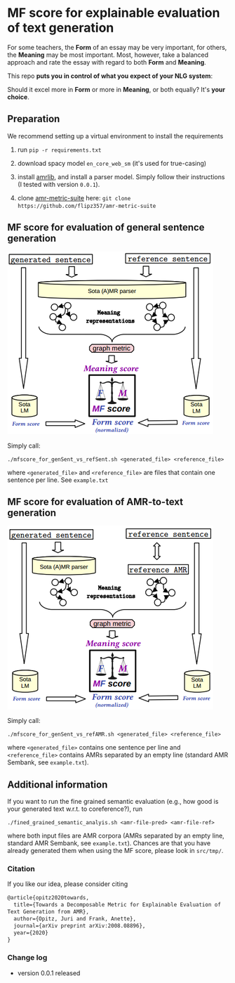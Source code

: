 # MF score for explainable evaluation of text generation

For some teachers, the **Form** of an essay may be very important, for others, the **Meaning** may be most important. 
Most, however, take a balanced approach and rate the essay with regard to both **Form** and **Meaning**.

This repo **puts you in control of what you expect of your NLG system**: 

Should it excel more in **Form** or more in **Meaning**, or both equally? It's **your choice**. 


## Preparation

We recommend setting up a virtual environment to install the requirements

1. run `pip -r requirements.txt`

2. download spacy model `en_core_web_sm`  (it's used for true-casing)

3. install [amrlib](https://github.com/bjascob/amrlib), and install a parser model. Simply follow their instructions (I tested with version `0.0.1`).

4. clone [amr-metric-suite](https://github.com/flipz357/amr-metric-suite) here: `git clone https://github.com/flipz357/amr-metric-suite`

## MF score for evaluation of general sentence generation

![Score computation](img/score_pipeline_outline_sent_sent-crop.png)

Simply call:
```
./mfscore_for_genSent_vs_refSent.sh <generated_file> <reference_file>
```
where `<generated_file>` and `<reference_file>` are files that contain one sentence per line. See `example.txt`

## MF score for evaluation of AMR-to-text generation

![Score computation](img/score_pipeline_outline_sent_amr-crop.png)

Simply call:
```
./mfscore_for_genSent_vs_refAMR.sh <generated_file> <reference_file>
```
where `<generated_file>` contains one sentence per line and `<reference_file>` contains AMRs separated by an empty line (standard AMR Sembank, see `example.txt`).



## Additional information

If you want to run the fine grained semantic evaluation (e.g., how good is your generated text w.r.t. to coreference?), run

```
./fined_grained_semantic_analyis.sh <amr-file-pred> <amr-file-ref>
```

where both input files are AMR corpora (AMRs separated by an empty line, standard AMR Sembank, see `example.txt`). Chances are that you have already generated them when using the MF score, please look in `src/tmp/`.

### Citation

If you like our idea, please consider citing

```
@article{opitz2020towards,
  title={Towards a Decomposable Metric for Explainable Evaluation of Text Generation from AMR},
  author={Opitz, Juri and Frank, Anette},
  journal={arXiv preprint arXiv:2008.08896},
  year={2020}
}
```

### Change log

* version 0.0.1 released
